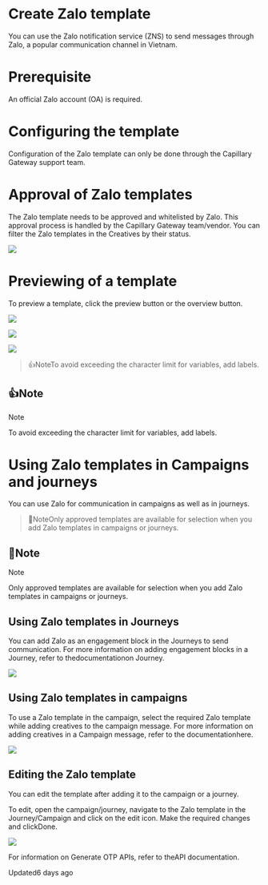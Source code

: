# Create Zalo template

You can use the Zalo notification service (ZNS) to send messages through Zalo, a popular communication channel in Vietnam.

# Prerequisite

An official Zalo account (OA) is required.

# Configuring the template

Configuration of the Zalo template can only be done through the Capillary Gateway support team.

# Approval of Zalo templates

The Zalo template needs to be approved and whitelisted by Zalo. This approval process is handled by the Capillary Gateway team/vendor. You can filter the Zalo templates in the Creatives by their status.

![](https://files.readme.io/d7dc86c-Approved_templates_Zalo.png)

# Previewing  of a template

To preview a template, click the preview button or the overview button.

![](https://files.readme.io/dff0210-Preview.png)

![](https://files.readme.io/a8aa51196d45aa10bc4d2eeebe17ad6c5f23b1c89eb981d5cea20056b851ecb0-image_1.png)

![](https://files.readme.io/2809b85f89ef4e2409520159d4ceee43b914c203703e169ff341f3177d8aa964-gif.gif)

> 👍NoteTo avoid exceeding the character limit for variables, add labels.

## 👍Note

Note

To avoid exceeding the character limit for variables, add labels.

# Using Zalo templates in Campaigns and journeys

You can use Zalo for communication in campaigns as well as in journeys.

> 📘NoteOnly approved templates are available for selection when you add Zalo templates in campaigns or journeys.

## 📘Note

Note

Only approved templates are available for selection when you add Zalo templates in campaigns or journeys.

## Using Zalo templates in Journeys

You can add Zalo as an engagement block in the Journeys to send communication. For more information on adding engagement blocks in a Journey, refer to thedocumentationon Journey.

![](https://files.readme.io/3cfb169-Journey_Zalo.gif)

## Using Zalo templates in campaigns

To use a Zalo template in the campaign, select the required Zalo template while adding creatives to the campaign message. For more information on adding creatives in a Campaign message, refer to the documentationhere.

![](https://files.readme.io/27160e4-Zalo_Campaign.gif)

## Editing the Zalo template

You can edit the template after adding it to the campaign or a journey.

To edit, open the campaign/journey, navigate to the Zalo template in the Journey/Campaign and click on the edit icon. Make the required changes and clickDone.

![](https://files.readme.io/398ba70-Journey_Edit_Zalo.png)

For information on Generate OTP APIs, refer to theAPI documentation.

Updated6 days ago